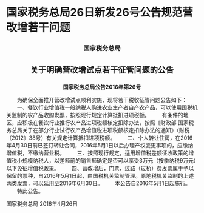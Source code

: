 # 国家税务总局26日新发26号公告规范营改增若干问题


### <p style="text-align:center" color="#06c"   text-dec oration="none" >国家税务总局</p>
## <p style="text-align:center" color="#c00"   text-dec oration="none">关于明确营改增试点若干征管问题的公告</p>

**<p style="text-align:center">国家税务总局公告2016年第26号</p>**
 

　　为确保全面推开营改增试点顺利实施，现将若干税收征管问题公告如下：
　　一、餐饮行业增值税一般纳税人购进农业生产者自产农产品，可以使用国税机关监制的农产品收购发票，按照现行规定计算抵扣进项税额。
　　有条件的地区，应积极在餐饮行业推行农产品进项税额核定扣除办法，按照《财政部 国家税务总局关于在部分行业试行农产品增值税进项税额核定扣除办法的通知》（财税〔2012〕38号）有关规定计算抵扣进项税额。
　　二、个人转让住房，在2016年4月30日前已签订转让合同，2016年5月1日以后办理产权变更事项的，应缴纳增值税，不缴纳营业税。
　　三、按照现行规定，适用增值税差额征收政策的增值税小规模纳税人，以差额前的销售额确定是否可以享受3万元（按季纳税9万元）以下免征增值税政策。
　　四、营改增后，门票、过路（过桥）费发票属于予以保留的票种，自2016年5月1日起，由国税机关监制管理。原地税机关监制的上述两类发票，可以延用至2016年6月30日。
　　本公告自2016年5月1日起施行。
　　特此公告。


国家税务总局
2016年4月26日